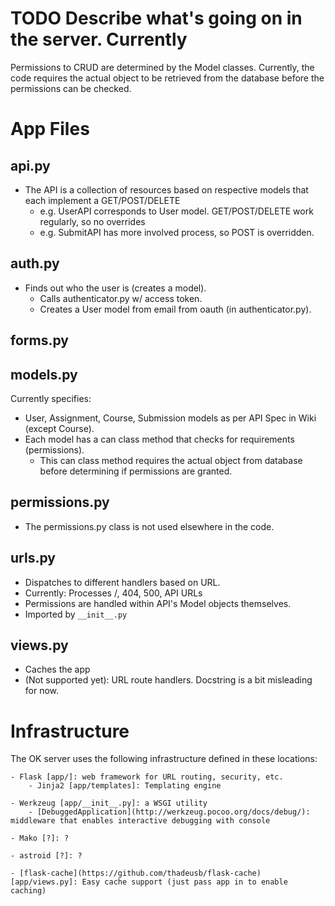 TODO Describe what's going on in the server.
Currently
=========
Permissions to CRUD are determined by the Model classes. Currently, the code requires the
actual object to be retrieved from the database before the permissions can be checked.


App Files
========
api.py
-------
- The API is a collection of resources based on respective models that each implement a GET/POST/DELETE
  - e.g. UserAPI corresponds to User model. GET/POST/DELETE work regularly, so no overrides
  - e.g. SubmitAPI has more involved process, so POST is overridden.

auth.py
-------
* Finds out who the user is (creates a model). 
  - Calls authenticator.py w/ access token. 
  - Creates a User model from email from oauth (in authenticator.py).

forms.py
--------

models.py
---------
Currently specifies:
* User, Assignment, Course, Submission models as per API Spec in Wiki (except Course).
* Each model has a can class method that checks for requirements (permissions).
  - This can class method requires the actual object from database before determining if permissions are granted.

permissions.py
--------------
* The permissions.py class is not used elsewhere in the code.

urls.py
-------
* Dispatches to different handlers based on URL.
* Currently: Processes /, 404, 500, API URLs
* Permissions are handled within API's Model objects themselves.
* Imported by `__init__.py`

views.py
--------
* Caches the app
* (Not supported yet): URL route handlers. Docstring is a bit misleading for now.

Infrastructure
==============
The OK server uses the following infrastructure defined in these locations:

    - Flask [app/]: web framework for URL routing, security, etc.
        - Jinja2 [app/templates]: Templating engine

    - Werkzeug [app/__init__.py]: a WSGI utility
        - [DebuggedApplication](http://werkzeug.pocoo.org/docs/debug/): middleware that enables interactive debugging with console

    - Mako [?]: ?

    - astroid [?]: ?

    - [flask-cache](https://github.com/thadeusb/flask-cache) [app/views.py]: Easy cache support (just pass app in to enable caching)

